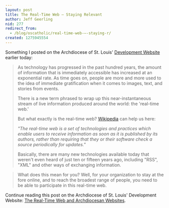 ```yaml
---
layout: post
title: The Real-Time Web – Staying Relevant
author: Jeff Geerling
nid: 277
redirect_from:
  - /blog/oscatholic/real-time-web-–-staying-r/
created: 1275945554
---
```

<p>Something I posted on the Archdiocese of St. Louis&#39; <a href="http://archstldev.com/">Development Website</a> earlier today:</p>
<blockquote>
<p>As technology has progressed in the past hundred years, the amount of information that is immediately accessible has increased at an exponential rate. As time goes on, people are more and more used to the idea of immediate gratification when it comes to images, text, and stories from events.</p>
<p>There is a new term phrased to wrap up this near-instantaneous stream of live information produced around the world: the &#39;real-time web.&#39;</p>
<p>But what exactly is the real-time web? <a href="http://en.wikipedia.org/wiki/Real-time_web">Wikipedia</a> can help us here:</p>
<p><em>&quot;The real-time web is a set of technologies and practices which enable users to receive information as soon as it is published by its authors, rather than requiring that they or their software check a source periodically for updates.&quot;</em></p>
<p>Basically, there are many new technologies available today that weren&#39;t even heard of just ten or fifteen years ago, including &quot;RSS&quot;, &quot;XML&quot; and other ways of exchanging information.</p>
</blockquote>
<blockquote>
<p>What does this mean for you? Well, for your organization to stay at the fore online, and to reach the broadest range of people, you need to be able to participate in this real-time web.</p>
</blockquote>
<p>Continue reading this post on the Archdiocese of St. Louis&#39; Development Website: <a href="http://archstldev.com/story/2010/real-time-web-and-ar">The Real-Time Web and Archdiocesan Websites</a>.</p>
